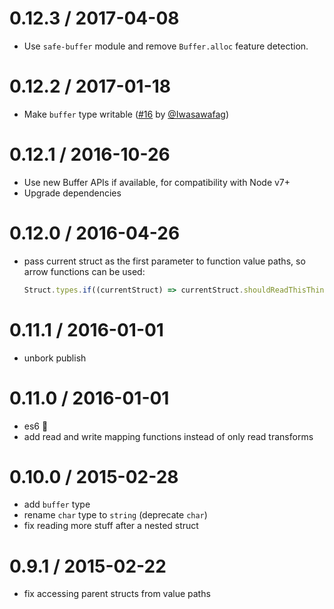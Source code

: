 0.12.3 / 2017-04-08
===================

 - Use `safe-buffer` module and remove `Buffer.alloc` feature detection.

0.12.2 / 2017-01-18
===================

 - Make `buffer` type writable ([#16](https://github.com/goto-bus-stop/awestruct/pull/16)
   by [@Iwasawafag](https://github.com/Iwasawafag))

0.12.1 / 2016-10-26
===================

 - Use new Buffer APIs if available, for compatibility with Node v7+
 - Upgrade dependencies

0.12.0 / 2016-04-26
===================

 - pass current struct as the first parameter to function value paths,
   so arrow functions can be used:

   ```js
   Struct.types.if((currentStruct) => currentStruct.shouldReadThisThing, ...)
   ```

0.11.1 / 2016-01-01
===================

 - unbork publish

0.11.0 / 2016-01-01
===================

 - es6 :tada:
 - add read and write mapping functions instead of only read transforms

0.10.0 / 2015-02-28
===================

 - add `buffer` type
 - rename `char` type to `string` (deprecate `char`)
 - fix reading more stuff after a nested struct

0.9.1 / 2015-02-22
==================

 - fix accessing parent structs from value paths
